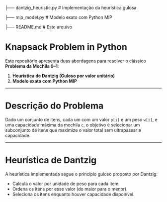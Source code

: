 ├── dantzig_heuristic.py     # Implementação da heurística gulosa

├── mip_model.py             # Modelo exato com Python MIP

├── README.md                # Este arquivo

# Knapsack Problem in Python

Este repositório apresenta duas abordagens para resolver o clássico **Problema da Mochila 0–1**:

1. **Heurística de Dantzig (Guloso por valor unitário)**
2. **Modelo exato com Python MIP**

---

# Descrição do Problema

Dado um conjunto de itens, cada um com um valor `p[i]` e um peso `w[i]`, e uma capacidade máxima da mochila `c`, o objetivo é selecionar um subconjunto de itens que maximize o valor total sem ultrapassar a capacidade.

---

# Heurística de Dantzig

A heurística implementada segue o princípio guloso proposto por Dantzig:

- Calcula o valor por unidade de peso para cada item.
- Ordena os itens por esse valor (do maior para o menor).
- Seleciona os itens enquanto houver capacidade disponível.
